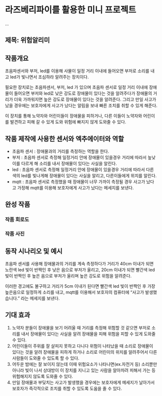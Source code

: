 # 라즈베리파이를 활용한 미니 프로젝트
...
## 제목: 위험알리미

## 작품개요
  초음파센서와 부저, led를 이용해 사물이 일정 거리 이내에 들어오면 부저로 소리를 내고 led가 빛나면서 조심하라 알려주는 장치이다.
  
  필요한 장치로는 초음파센서, 부저, led 가 있으며 초음파 센서로 일정 거리 이내에 장애물이 들어오면 부저와 led로 낮은 강도로 장애물이 있다는 것을 알려주다가 장애물의 거리가 더욱 가까워지면 높은 강도로 장애물이 있다는 것을 알려준다. 그리고 만일 사고가 났을 경우에는 보호자에게 사고가 났다는 알림을 보내 빠른 조치를 취할 수 있게 해준다.
  
  이 장치를 통해 노약자와 어린이들이 장애물을 피하거나, 다른 이들이 노약자와 어린이를 발견하고 피해 갈 수 있게 도와 위험에 빠지지 않게 도와줄 수 있다. 
## 작품 제작에 사용한 센서와 엑추에이터와 역할
- 초음파 센서 : 장애물과의 거리를 측정하는 역할을 한다.
- 부저 : 초음파 센서로 측정해 일정거리 안에 장애물이 있을경우 거리에 따라서 높낮이를 다르게 해 소리를 내서 장애물이 있다는 사실을 알린다.
- led : 초음파 센서로 측정해 일정거리 안에 장애물이 있을경우 거리에 따라서 다른 색의 led를 빛나게해  장애물이 있다는 사실을 알리고, 다른이들에게 위치를 알린다.
- mqtt : 초음파 센서로 측정했을 때 장애물이 너무 가까이 측정될 경우 사고가 났다고 가정해 mqtt를 이용해 보호자에게 사고가 났다는 메세지를 보낸다.
## 완성 작품

### 작품 회로도

### 작품 사진

## 동작 시나리오 및 예시
  초음파 센서를 사용해 장애물과의 거리를 계속 측정하다가 거리가 40cm 이내가 되면 노란색 led 빛이 반짝인 후 낮은 음으로 부저가 울리고, 20cm 이내가 되면 빨간색 led 빛이 반짝인 후 높은 음으로 부저가 울리며 높은 강도로 위험을 알려준다. 
  
  이러한 경고에도 불구하고 거리가 5cm 이내가 된다면 빨간색 led 빛이 반짝인 후 가장 높은음으로 일정하게 소리를 내고, mqtt를 이용해서 보호자의 컴퓨터에 “사고가 발생했습니다.” 라는 메세지를 보낸다.
## 기대 효과
1. 노약자 분들이 장애물을 보기 어려울 때 거리를 측정해 위험할 것 같으면 부저로 소리를 내서 장애물이 있다는 사실을 알려 장애물을 피해 위험을 피할 수 있게 도와줄 수 있다.
2. 어린이들이 주위를 잘 살피지 못하고 다니다 위험이 나타났을 때 소리로 장애물이 있다는 것을 알려 장애물을 피하게 하거나 소리로 어린이의 위치를 알려주어서 다른 사람들이 도와줄 수 있도록 할 수 있다.
3. 어두운 밤에는 잘 보이지 않는데 이때 위험요소가 나타나면(ex.자전거 등) 소리뿐만 아니라 빛이 나서 상대방이 이 장치를 지니고 있는 사람을 알아차려 피해서 가는 등 위험해지지 않도록 도와줄 수 있다.
4. 만일 장애물과 부딪치는 사고가 발생했을 경우에는 보호자에게 메세지가 날아가서 보호자가 즉각적으로 조치를 취할 수 있도록 도움을 줄 수 있다.
